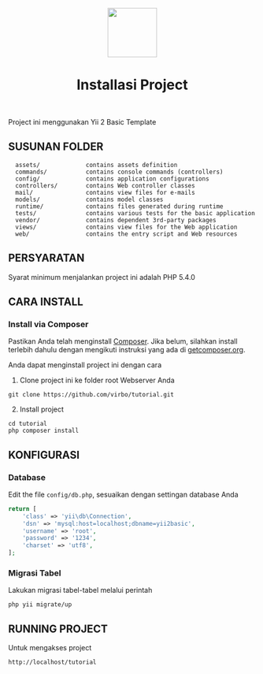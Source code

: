 <p align="center">
    <a href="https://dutainformasi.net" target="_blank">
        <img src="https://s3-id-jkt-1.kilatstorage.id/cdn-dutainformasi/assets/img/logo.png" height="100px">
    </a>
    <h1 align="center">Installasi Project</h1>
    <br>
</p>

Project ini menggunakan Yii 2 Basic Template

SUSUNAN FOLDER
-------------

      assets/             contains assets definition
      commands/           contains console commands (controllers)
      config/             contains application configurations
      controllers/        contains Web controller classes
      mail/               contains view files for e-mails
      models/             contains model classes
      runtime/            contains files generated during runtime
      tests/              contains various tests for the basic application
      vendor/             contains dependent 3rd-party packages
      views/              contains view files for the Web application
      web/                contains the entry script and Web resources


PERSYARATAN
------------

Syarat minimum menjalankan project ini adalah PHP 5.4.0


CARA INSTALL
------------

### Install via Composer

Pastikan Anda telah menginstall [Composer](http://getcomposer.org/). Jika belum, silahkan install terlebih dahulu dengan mengikuti instruksi yang ada di [getcomposer.org](http://getcomposer.org/doc/00-intro.md#installation-nix).

Anda dapat menginstall project ini dengan cara

1. Clone project ini ke folder root Webserver Anda
~~~
git clone https://github.com/virbo/tutorial.git
~~~

2. Install project
~~~
cd tutorial
php composer install
~~~


KONFIGURASI
-------------

### Database

Edit the file `config/db.php`, sesuaikan dengan settingan database Anda

```php
return [
    'class' => 'yii\db\Connection',
    'dsn' => 'mysql:host=localhost;dbname=yii2basic',
    'username' => 'root',
    'password' => '1234',
    'charset' => 'utf8',
];
```

### Migrasi Tabel
Lakukan migrasi tabel-tabel melalui perintah
~~~~
php yii migrate/up
~~~~

RUNNING PROJECT
----------------
Untuk mengakses project
~~~
http://localhost/tutorial
~~~